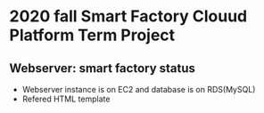 # 2020 fall Smart Factory Clouud Platform Term Project 

## Webserver: smart factory status
- Webserver instance is on EC2 and database is on RDS(MySQL)
- Refered HTML template
